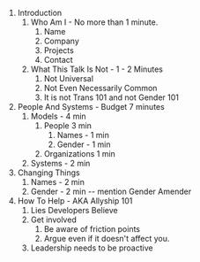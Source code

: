 1. Introduction
    1. Who Am I - No more than 1 minute.
        1. Name
        2. Company
        3. Projects
        4. Contact
    2. What This Talk Is Not - 1 - 2 Minutes
        1. Not Universal
        2. Not Even Necessarily Common
        3. It is not Trans 101 and not Gender 101
2. People And Systems - Budget 7 minutes
    1. Models - 4 min
        1. People 3 min
            1. Names - 1 min
            2. Gender - 1 min
        2. Organizations 1 min
    2. Systems - 2 min
3. Changing Things
    1. Names - 2 min
    2. Gender - 2 min -- mention Gender Amender
4. How To Help - AKA Allyship 101
    1. Lies Developers Believe
    2. Get involved
        1. Be aware of friction points
        2. Argue even if it doesn't affect you.
    3. Leadership needs to be proactive

